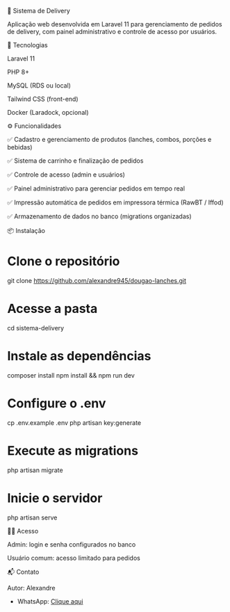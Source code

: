 

🍔 Sistema de Delivery

Aplicação web desenvolvida em Laravel 11 para gerenciamento de pedidos de delivery, com painel administrativo e controle de acesso por usuários.

🚀 Tecnologias

Laravel 11

PHP 8+

MySQL (RDS ou local)

Tailwind CSS (front-end)

Docker (Laradock, opcional)

⚙️ Funcionalidades

✅ Cadastro e gerenciamento de produtos (lanches, combos, porções e bebidas)

✅ Sistema de carrinho e finalização de pedidos

✅ Controle de acesso (admin e usuários)

✅ Painel administrativo para gerenciar pedidos em tempo real

✅ Impressão automática de pedidos em impressora térmica (RawBT / Iffod)

✅ Armazenamento de dados no banco (migrations organizadas)

📦 Instalação
# Clone o repositório
git clone https://github.com/alexandre945/dougao-lanches.git

# Acesse a pasta
cd sistema-delivery

# Instale as dependências
composer install
npm install && npm run dev

# Configure o .env
cp .env.example .env
php artisan key:generate

# Execute as migrations
php artisan migrate

# Inicie o servidor
php artisan serve

👨‍💻 Acesso

Admin: login e senha configurados no banco

Usuário comum: acesso limitado para pedidos

📬 Contato

Autor: Alexandre


- WhatsApp: [Clique aqui](https://wa.me/5535998464219)

